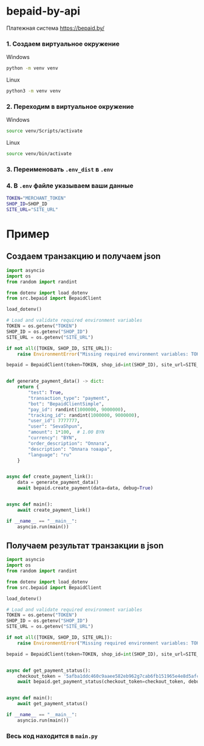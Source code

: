 # bepaid-by-api
Платежная система https://bepaid.by/

### 1. Создаем виртуальное окружение

Windows
```bash
python -m venv venv
```

Linux
```bash
python3 -m venv venv
```
### 2. Переходим в виртуальное окружение

Windows
```bash
source venv/Scripts/activate
```

Linux
```bash
source venv/bin/activate
```

### 3. Переименовать `.env_dist` в `.env`

### 4. В `.env` файле указываем ваши данные

```bash
TOKEN="MERCHANT_TOKEN"
SHOP_ID=SHOP_ID
SITE_URL="SITE_URL"
```

# Пример

## Создаем транзакцию и получаем json

```python
import asyncio
import os
from random import randint

from dotenv import load_dotenv
from src.bepaid import BepaidClient

load_dotenv()

# Load and validate required environment variables
TOKEN = os.getenv("TOKEN")
SHOP_ID = os.getenv("SHOP_ID")
SITE_URL = os.getenv("SITE_URL")

if not all([TOKEN, SHOP_ID, SITE_URL]):
    raise EnvironmentError("Missing required environment variables: TOKEN, SHOP_ID, or SITE_URL")

bepaid = BepaidClient(token=TOKEN, shop_id=int(SHOP_ID), site_url=SITE_URL)


def generate_payment_data() -> dict:
    return {
        "test": True,
        "transaction_type": "payment",
        "bot": "BepaidClientSimple",
        "pay_id": randint(1000000, 9000000),
        "tracking_id": randint(1000000, 9000000),
        "user_id": 7777777,
        "user": "SevaShpun",
        "amount": 1*100,  # 1.00 BYN
        "currency": "BYN",
        "order_description": "Оплата",
        "description": "Оплата товара",
        "language": "ru"
    }


async def create_payment_link():
    data = generate_payment_data()
    await bepaid.create_payment(data=data, debug=True)


async def main():
    await create_payment_link()

if __name__ == "__main__":
    asyncio.run(main())
```


## Получаем результат транзакции в json

```python
import asyncio
import os
from random import randint

from dotenv import load_dotenv
from src.bepaid import BepaidClient

load_dotenv()

# Load and validate required environment variables
TOKEN = os.getenv("TOKEN")
SHOP_ID = os.getenv("SHOP_ID")
SITE_URL = os.getenv("SITE_URL")

if not all([TOKEN, SHOP_ID, SITE_URL]):
    raise EnvironmentError("Missing required environment variables: TOKEN, SHOP_ID, or SITE_URL")

bepaid = BepaidClient(token=TOKEN, shop_id=int(SHOP_ID), site_url=SITE_URL)


async def get_payment_status():
    checkout_token = '5afba1ddc460c9aaee582eb962g7cab6fb151965e4e8d5afca49e9df1e1fa50f'
    await bepaid.get_payment_status(checkout_token=checkout_token, debug=True)


async def main():
    await get_payment_status()

if __name__ == "__main__":
    asyncio.run(main())
```

### Весь код находится в `main.py`
